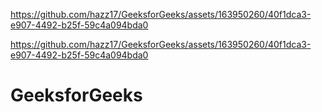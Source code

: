 


https://github.com/hazz17/GeeksforGeeks/assets/163950260/40f1dca3-e907-4492-b25f-59c4a094bda0



https://github.com/hazz17/GeeksforGeeks/assets/163950260/40f1dca3-e907-4492-b25f-59c4a094bda0

# GeeksforGeeks
